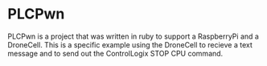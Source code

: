 PLCPwn
======

PLCPwn is a project that was written in ruby to support a RaspberryPi and a DroneCell. 
This is a specific example using the DroneCell to recieve a text message and to send
out the ControlLogix STOP CPU command. 


